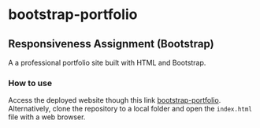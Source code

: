 # bootstrap-portfolio
## Responsiveness Assignment (Bootstrap)

A a professional portfolio site built with HTML and Bootstrap.

### How to use
Access the deployed website though this link [bootstrap-portfolio](https://robjpar.github.io/bootstrap-portfolio). Alternatively, clone the repository to a local folder and open the `index.html` file with a web browser.